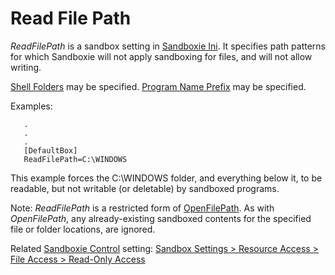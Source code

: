 # Read File Path

_ReadFilePath_ is a sandbox setting in [Sandboxie Ini](SandboxieIni). It specifies path patterns for which Sandboxie will not apply sandboxing for files, and will not allow writing.

[Shell Folders](ShellFolders) may be specified. [Program Name Prefix](ProgramNamePrefix) may be specified.

Examples:
```
   .
   .
   .
   [DefaultBox]
   ReadFilePath=C:\WINDOWS
```

This example forces the C:\WINDOWS folder, and everything below it, to be readable, but not writable (or deletable) by sandboxed programs.

Note: _ReadFilePath_ is a restricted form of [OpenFilePath](OpenFilePath). As with _OpenFilePath_, any already-existing sandboxed contents for the specified file or folder locations, are ignored.

Related [Sandboxie Control](SandboxieControl) setting: [Sandbox Settings > Resource Access > File Access > Read-Only Access](ResourceAccessSettings#file)
